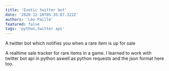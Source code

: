 ```yaml
---
title: 'Exotic twitter bot'
date: '2020-12-18T05:35:07.322Z'
authors: 'Léo Paillé'
featured: false
tags: 'python,twitter api'
---
```


A twitter bot which notifies you when a rare item is up for sale

A realtime sale tracker for rare items in a game. I learned to work with twitter bot api in python aswell as python requests and the json format here too.
